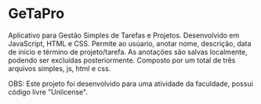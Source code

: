 # GeTaPro
Aplicativo para Gestão Simples de Tarefas e Projetos.
Desenvolvido em JavaScript, HTML e CSS.
Permite ao usúario, anotar nome, descrição, data de início e término de projeto/tarefa.
As anotações são salvas localmente, podendo ser excluídas posteriormente.
Composto por um total de três arquivos simples, js, html e css.

OBS: Este projeto foi desenvolvido para uma atividade da faculdade, possui código livre "Unlicense".
